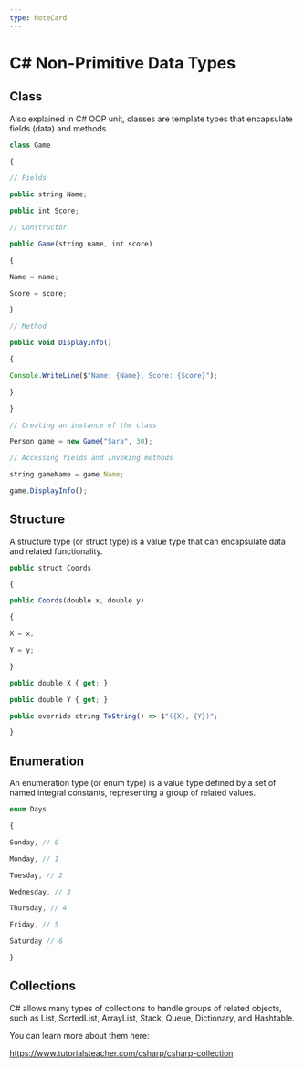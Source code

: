 ```yaml
---
type: NoteCard
---
```


# C# Non-Primitive Data Types
## Class

Also explained in C# OOP unit, classes are template types that encapsulate fields (data) and methods.

```js
class Game

{

// Fields

public string Name;

public int Score;

// Constructor

public Game(string name, int score)

{

Name = name;

Score = score;

}

// Method

public void DisplayInfo()

{

Console.WriteLine($"Name: {Name}, Score: {Score}");

}

}

// Creating an instance of the class

Person game = new Game("Sara", 30);

// Accessing fields and invoking methods

string gameName = game.Name;

game.DisplayInfo();
```

## Structure

A structure type (or struct type) is a value type that can encapsulate data and related functionality.

```js
public struct Coords

{

public Coords(double x, double y)

{

X = x;

Y = y;

}

public double X { get; }

public double Y { get; }

public override string ToString() => $"({X}, {Y})";

}
```

## Enumeration

An enumeration type (or enum type) is a value type defined by a set of named integral constants, representing a group of related values.

```js
enum Days

{

Sunday, // 0

Monday, // 1

Tuesday, // 2

Wednesday, // 3

Thursday, // 4

Friday, // 5

Saturday // 6

}
```

## Collections

C# allows many types of collections to handle groups of related objects, such as List, SortedList, ArrayList, Stack, Queue, Dictionary, and Hashtable.

You can learn more about them here:

<https://www.tutorialsteacher.com/csharp/csharp-collection>